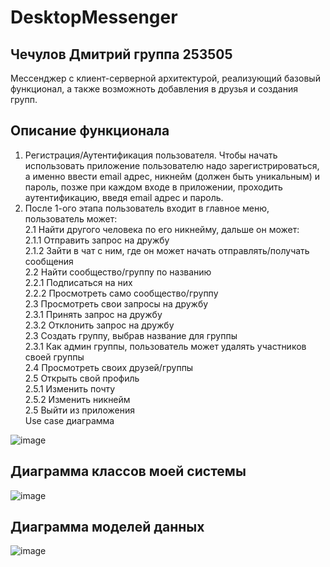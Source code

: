# DesktopMessenger
## Чечулов Дмитрий группа 253505
Мессенджер с клиент-серверной архитектурой, реализующий базовый функционал, а также возможноть добавления в друзья и создания групп.
## Описание функционала
1. Регистрация/Аутентификация пользователя.  Чтобы начать использовать приложение пользователю надо зарегистрироваться, а именно ввести email адрес, никнейм (должен быть уникальным) и пароль, позже при каждом входе в приложении, проходить аутентификацию, введя email адрес и пароль.
2. После 1-ого этапа пользователь входит в главное меню,  пользователь может:  
2.1 Найти другого человека по его никнейму, дальше он может:  
 2.1.1 Отправить запрос на дружбу  
 2.1.2 Зайти в чат с ним, где он может начать отправлять/получать сообщения  
2.2 Найти сообщество/группу по названию   
 2.2.1 Подписаться на них  
 2.2.2 Просмотреть само сообщество/группу  
2.3 Просмотреть свои запросы на дружбу  
 2.3.1 Принять запрос на дружбу  
 2.3.2 Отклонить запрос на дружбу  
2.3 Создать группу, выбрав название для группы  
 2.3.1 Как админ группы, пользователь может удалять участников своей группы  
2.4 Просмотреть своих друзей/группы  
2.5 Открыть свой профиль  
 2.5.1 Изменить почту  
 2.5.2 Изменить никнейм  
2.5 Выйти из приложения  
Use case диаграмма
  
![image](https://github.com/dimachechulov/DesktopMessenger/assets/108677156/70344ddf-1a1b-4037-818e-6b2f7b4e1137)

## Диаграмма классов моей системы
![image](https://github.com/dimachechulov/DesktopMessenger/assets/108677156/b965ba0b-bbbf-4f30-91e1-856266e918b4)

## Диаграмма моделей данных

![image](https://github.com/dimachechulov/DesktopMessenger/assets/108677156/9a87a4fc-c0e7-4246-b8f7-da596f92d192)


